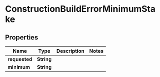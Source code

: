 

# ConstructionBuildErrorMinimumStake


## Properties

Name | Type | Description | Notes
------------ | ------------- | ------------- | -------------
**requested** | **String** |  | 
**minimum** | **String** |  | 



